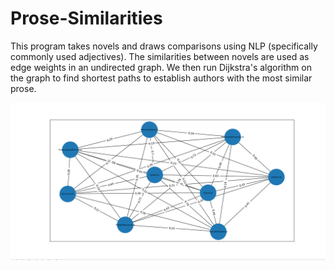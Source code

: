 # Prose-Similarities
This program takes novels and draws comparisons using NLP (specifically commonly used adjectives). The similarities between novels are used as edge weights in an undirected graph. We then run Dijkstra's algorithm on the graph to find shortest paths to establish authors with the most similar prose.


![alt text](https://github.com/2016judea/Prose-Similarities/blob/master/UndirectedGraph.PNG)
